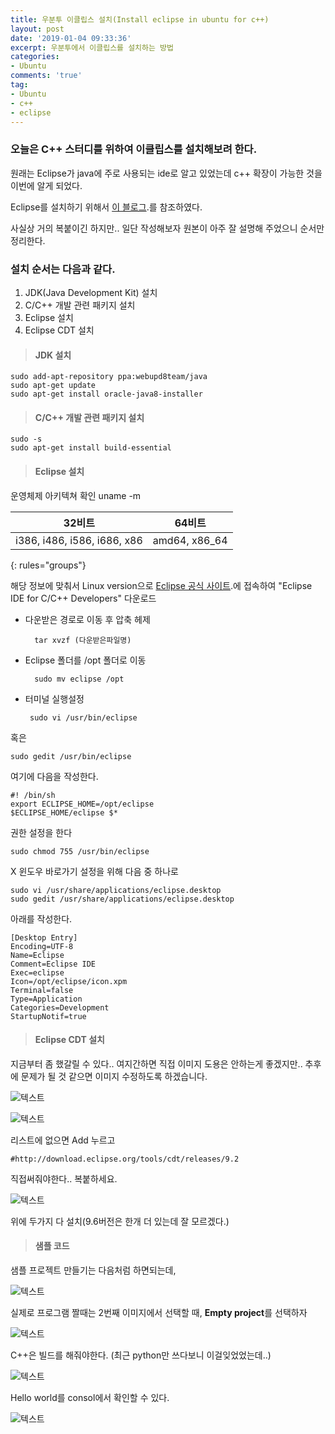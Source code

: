 ```yaml
---
title: 우분투 이클립스 설치(Install eclipse in ubuntu for c++)
layout: post
date: '2019-01-04 09:33:36'
excerpt: 우분투에서 이클립스를 설치하는 방법
categories:
- Ubuntu
comments: 'true'
tag:
- Ubuntu
- c++
- eclipse
---
```


### 오늘은 C++ 스터디를 위하여 이클립스를 설치해보려 한다.
원래는 Eclipse가 java에 주로 사용되는 ide로 알고 있었는데 c++ 확장이 가능한 것을 이번에 알게 되었다. 

Eclipse를 설치하기 위해서 [이 블로그](https://agiantmind.tistory.com/182).를 참조하였다.

사실상 거의 복붙이긴 하지만.. 일단 작성해보자
원본이 아주 잘 설명해 주었으니 순서만 정리한다.

### 설치 순서는 다음과 같다.

1. JDK(Java Development Kit) 설치 
2. C/C++ 개발 관련 패키지 설치 
3. Eclipse 설치 
4. Eclipse CDT 설치

> #### JDK 설치

	sudo add-apt-repository ppa:webupd8team/java
	sudo apt-get update
	sudo apt-get install oracle-java8-installer

>#### C/C++ 개발 관련 패키지 설치

	sudo -s
	sudo apt-get install build-essential

>#### Eclipse 설치

운영체제 아키텍쳐 확인
	uname -m

| 32비트 | 64비트 |
|:-------:|:-------:|
| i386, i486, i586, i686, x86   |  amd64, x86_64   |
{: rules="groups"}

해당 정보에 맞춰서 Linux version으로
[Eclipse 공식 사이트](https://www.eclipse.org/).에 접속하여 
"Eclipse IDE for C/C++ Developers" 다운로드

* 다운받은 경로로 이동 후 압축 헤제

		tar xvzf (다운받은파일명)

* Eclipse 폴더를 /opt 폴더로 이동 

		sudo mv eclipse /opt

*  터미널 실행설정


		sudo vi /usr/bin/eclipse

혹은

	sudo gedit /usr/bin/eclipse

여기에 다음을 작성한다.

	#! /bin/sh
	export ECLIPSE_HOME=/opt/eclipse
	$ECLIPSE_HOME/eclipse $*

권한 설정을 한다

	sudo chmod 755 /usr/bin/eclipse

X 윈도우 바로가기 설정을 위해 다음 중 하나로

	sudo vi /usr/share/applications/eclipse.desktop
	sudo gedit /usr/share/applications/eclipse.desktop

아래를 작성한다.

	[Desktop Entry]
	Encoding=UTF-8
	Name=Eclipse
	Comment=Eclipse IDE
	Exec=eclipse
	Icon=/opt/eclipse/icon.xpm
	Terminal=false
	Type=Application
	Categories=Development
	StartupNotif=true
	
	
>  #### Eclipse CDT 설치

지금부터 좀 했갈릴 수 있다.. 여지간하면 직접 이미지 도용은 안하는게 좋겠지만.. 
추후에 문제가 될 것 같으면 이미지 수정하도록 하겠습니다.

![텍스트](https://img1.daumcdn.net/thumb/R1920x0/?fname=http%3A%2F%2Fcfile27.uf.tistory.com%2Fimage%2F245DBB4A5938F77C0BFDDA)

![텍스트](https://img1.daumcdn.net/thumb/R1920x0/?fname=http%3A%2F%2Fcfile29.uf.tistory.com%2Fimage%2F22400F4A5938F77D17E737)

리스트에 없으면 Add 누르고

	#http://download.eclipse.org/tools/cdt/releases/9.2

직접써줘야한다.. 복붙하세요.

![텍스트](https://img1.daumcdn.net/thumb/R1920x0/?fname=http%3A%2F%2Fcfile23.uf.tistory.com%2Fimage%2F2279A44E5938F7AD38D4E0)

위에 두가지 다 설치(9.6버전은 한개 더 있는데 잘 모르겠다.)


>  #### 샘플 코드

샘플 프로젝트 만들기는 다음처럼 하면되는데, 

![텍스트](https://img1.daumcdn.net/thumb/R1920x0/?fname=http%3A%2F%2Fcfile4.uf.tistory.com%2Fimage%2F267C7F485938F7F5247A5E)

실제로 프로그램 짤때는 2번째 이미지에서 선택할 때,  **Empty project**를 선택하자

![텍스트](https://img1.daumcdn.net/thumb/R1920x0/?fname=http%3A%2F%2Fcfile3.uf.tistory.com%2Fimage%2F234498485938F7F60BEEDA)

C++은 빌드를 해줘야한다. (최근 python만 쓰다보니 이걸잊었었는데..)

![텍스트](https://img1.daumcdn.net/thumb/R1920x0/?fname=http%3A%2F%2Fcfile30.uf.tistory.com%2Fimage%2F2776814E5938F812260DE2)

Hello world를 consol에서 확인할 수 있다.

![텍스트](https://img1.daumcdn.net/thumb/R1920x0/?fname=http%3A%2F%2Fcfile25.uf.tistory.com%2Fimage%2F2563C64D5938F82A0E0C98)